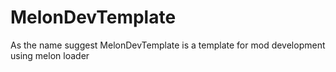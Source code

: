 # MelonDevTemplate
As the name suggest MelonDevTemplate is a template for mod development using melon loader
